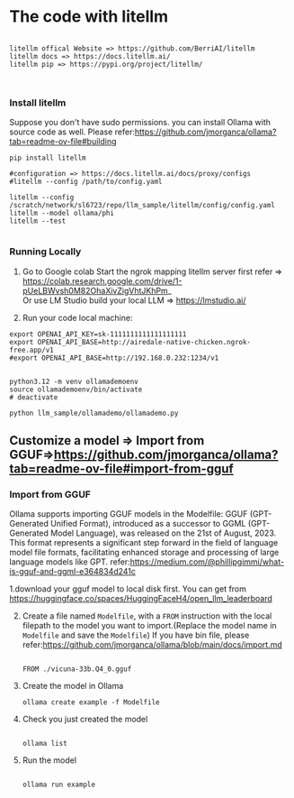 # The code with litellm 

```

litellm offical Website => https://github.com/BerriAI/litellm
litellm docs => https://docs.litellm.ai/
litellm pip => https://pypi.org/project/litellm/



```

### Install litellm

Suppose you don't have sudo permissions. you can install Ollama with source code as well. Please refer:https://github.com/jmorganca/ollama?tab=readme-ov-file#building

```
pip install litellm

#configuration => https://docs.litellm.ai/docs/proxy/configs
#litellm --config /path/to/config.yaml

litellm --config /scratch/network/sl6723/repo/llm_sample/litellm/config/config.yaml
litellm --model ollama/phi
litellm --test


```



### Running Locally 

1. Go to Google colab Start the ngrok mapping litellm server first refer => https://colab.research.google.com/drive/1-pUeLBWvsh0M82OhaXivZigVhtJKhPm_   
Or use LM Studio build your local LLM => https://lmstudio.ai/


2. Run your code local machine:
```
export OPENAI_API_KEY=sk-1111111111111111111
export OPENAI_API_BASE=http://airedale-native-chicken.ngrok-free.app/v1
#export OPENAI_API_BASE=http://192.168.0.232:1234/v1


python3.12 -m venv ollamademoenv
source ollamademoenv/bin/activate
# deactivate

python llm_sample/ollamademo/ollamademo.py

```



## Customize a model => Import from GGUF=>https://github.com/jmorganca/ollama?tab=readme-ov-file#import-from-gguf
### Import from GGUF  

Ollama supports importing GGUF models in the Modelfile:
GGUF (GPT-Generated Unified Format), introduced as a successor to GGML (GPT-Generated Model Language), was released on the 21st of August, 2023. This format represents a significant step forward in the field of language model file formats, facilitating enhanced storage and processing of large language models like GPT. refer:https://medium.com/@phillipgimmi/what-is-gguf-and-ggml-e364834d241c


1.download your gguf model to local disk first. You can get from https://huggingface.co/spaces/HuggingFaceH4/open_llm_leaderboard


2. Create a file named `Modelfile`, with a `FROM` instruction with the local filepath to the model you want to import.(Replace the model name in `Modelfile` and save the `Modelfile`)
If you have bin file,  please refer:https://github.com/jmorganca/ollama/blob/main/docs/import.md
   ```

   FROM ./vicuna-33b.Q4_0.gguf

   ```

3. Create the model in Ollama

   ```
   ollama create example -f Modelfile
   ```

4. Check you just created the model

   ```

   ollama list

   ```

5. Run the model

   ```

   ollama run example

   ```
   

